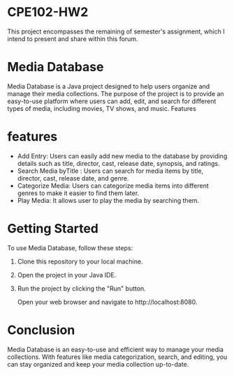 # CPE102-HW2
This project encompasses the remaining of semester's assignment, which I intend to present and share within this forum.

# Media Database

Media Database is a Java project designed to help users organize and manage their media collections. The purpose of the project is to provide an easy-to-use platform where users can add, edit, and search for different types of media, including movies, TV shows, and music.
Features

# features
- Add Entry: Users can easily add new media to the database by providing details such as title, director, cast, release date, synopsis, and ratings.
- Search Media byTitle : Users can search for media items by title, director, cast, release date, and genre.
- Categorize Media: Users can categorize media items into different genres to make it easier to find them later.
- Play Media: It allows user to play the media by searching them. 

# Getting Started

To use Media Database, follow these steps:
1. Clone this repository to your local machine.
2. Open the project in your Java IDE.
3. Run the project by clicking the "Run" button.

    Open your web browser and navigate to http://localhost:8080.

# Conclusion

Media Database is an easy-to-use and efficient way to manage your media collections. With features like media categorization, search, and editing, you can stay organized and keep your media collection up-to-date.
